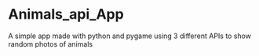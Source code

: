 # Animals_api_App
 A simple app made with python and pygame using 3 different APIs to show random photos of animals
